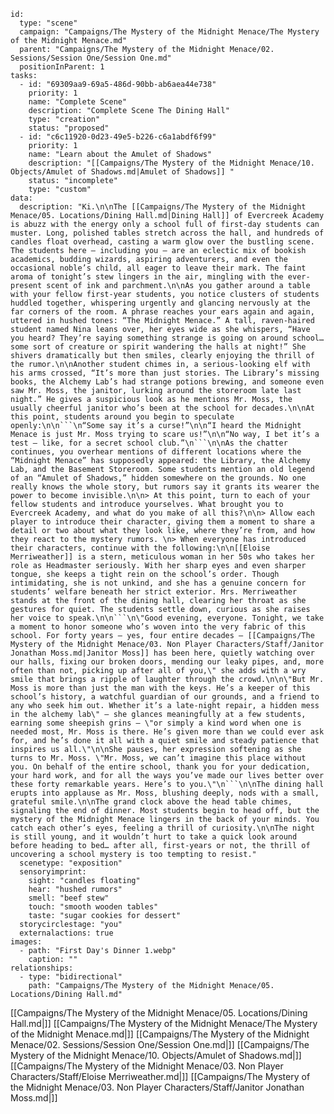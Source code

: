 
```RpgManager4
id: 
  type: "scene"
  campaign: "Campaigns/The Mystery of the Midnight Menace/The Mystery of the Midnight Menace.md"
  parent: "Campaigns/The Mystery of the Midnight Menace/02. Sessions/Session One/Session One.md"
  positionInParent: 1
tasks: 
  - id: "69309aa9-69a5-486d-90bb-ab6aea44e738"
    priority: 1
    name: "Complete Scene"
    description: "Complete Scene The Dining Hall"
    type: "creation"
    status: "proposed"
  - id: "c6c11920-0d23-49e5-b226-c6a1abdf6f99"
    priority: 1
    name: "Learn about the Amulet of Shadows"
    description: "[[Campaigns/The Mystery of the Midnight Menace/10. Objects/Amulet of Shadows.md|Amulet of Shadows]] "
    status: "incomplete"
    type: "custom"
data: 
  description: "Ki.\n\nThe [[Campaigns/The Mystery of the Midnight Menace/05. Locations/Dining Hall.md|Dining Hall]] of Evercreek Academy is abuzz with the energy only a school full of first-day students can muster. Long, polished tables stretch across the hall, and hundreds of candles float overhead, casting a warm glow over the bustling scene. The students here — including you — are an eclectic mix of bookish academics, budding wizards, aspiring adventurers, and even the occasional noble’s child, all eager to leave their mark. The faint aroma of tonight’s stew lingers in the air, mingling with the ever-present scent of ink and parchment.\n\nAs you gather around a table with your fellow first-year students, you notice clusters of students huddled together, whispering urgently and glancing nervously at the far corners of the room. A phrase reaches your ears again and again, uttered in hushed tones: “The Midnight Menace.” A tall, raven-haired student named Nina leans over, her eyes wide as she whispers, “Have you heard? They’re saying something strange is going on around school… some sort of creature or spirit wandering the halls at night!” She shivers dramatically but then smiles, clearly enjoying the thrill of the rumor.\n\nAnother student chimes in, a serious-looking elf with his arms crossed, “It’s more than just stories. The Library’s missing books, the Alchemy Lab’s had strange potions brewing, and someone even saw Mr. Moss, the janitor, lurking around the storeroom late last night.” He gives a suspicious look as he mentions Mr. Moss, the usually cheerful janitor who’s been at the school for decades.\n\nAt this point, students around you begin to speculate openly:\n\n```\n“Some say it’s a curse!”\n\n“I heard the Midnight Menace is just Mr. Moss trying to scare us!”\n\n“No way, I bet it’s a test — like, for a secret school club.”\n```\n\nAs the chatter continues, you overhear mentions of different locations where the “Midnight Menace” has supposedly appeared: the Library, the Alchemy Lab, and the Basement Storeroom. Some students mention an old legend of an “Amulet of Shadows,” hidden somewhere on the grounds. No one really knows the whole story, but rumors say it grants its wearer the power to become invisible.\n\n> At this point, turn to each of your fellow students and introduce yourselves. What brought you to Evercreek Academy, and what do you make of all this?\n\n> Allow each player to introduce their character, giving them a moment to share a detail or two about what they look like, where they’re from, and how they react to the mystery rumors. \n> When everyone has introduced their characters, continue with the following:\n\n[[Eloise Merriweather]] is a stern, meticulous woman in her 50s who takes her role as Headmaster seriously. With her sharp eyes and even sharper tongue, she keeps a tight rein on the school’s order. Though intimidating, she is not unkind, and she has a genuine concern for students’ welfare beneath her strict exterior. Mrs. Merriweather stands at the front of the dining hall, clearing her throat as she gestures for quiet. The students settle down, curious as she raises her voice to speak.\n\n```\n\"Good evening, everyone. Tonight, we take a moment to honor someone who’s woven into the very fabric of this school. For forty years — yes, four entire decades — [[Campaigns/The Mystery of the Midnight Menace/03. Non Player Characters/Staff/Janitor Jonathan Moss.md|Janitor Moss]] has been here, quietly watching over our halls, fixing our broken doors, mending our leaky pipes, and, more often than not, picking up after all of you,\" she adds with a wry smile that brings a ripple of laughter through the crowd.\n\n\"But Mr. Moss is more than just the man with the keys. He’s a keeper of this school’s history, a watchful guardian of our grounds, and a friend to any who seek him out. Whether it’s a late-night repair, a hidden mess in the alchemy lab\" — she glances meaningfully at a few students, earning some sheepish grins — \"or simply a kind word when one is needed most, Mr. Moss is there. He’s given more than we could ever ask for, and he’s done it all with a quiet smile and steady patience that inspires us all.\"\n\nShe pauses, her expression softening as she turns to Mr. Moss. \"Mr. Moss, we can’t imagine this place without you. On behalf of the entire school, thank you for your dedication, your hard work, and for all the ways you’ve made our lives better over these forty remarkable years. Here’s to you.\"\n```\n\nThe dining hall erupts into applause as Mr. Moss, blushing deeply, nods with a small, grateful smile.\n\nThe grand clock above the head table chimes, signaling the end of dinner. Most students begin to head off, but the mystery of the Midnight Menace lingers in the back of your minds. You catch each other’s eyes, feeling a thrill of curiosity.\n\nThe night is still young, and it wouldn’t hurt to take a quick look around before heading to bed… after all, first-years or not, the thrill of uncovering a school mystery is too tempting to resist."
  scenetype: "exposition"
  sensoryimprint: 
    sight: "candles floating"
    hear: "hushed rumors"
    smell: "beef stew"
    touch: "smooth wooden tables"
    taste: "sugar cookies for dessert"
  storycirclestage: "you"
  externalactions: true
images: 
  - path: "First Day's Dinner 1.webp"
    caption: ""
relationships: 
  - type: "bidirectional"
    path: "Campaigns/The Mystery of the Midnight Menace/05. Locations/Dining Hall.md"
```





































































































































































































































































































































































































































































































































































































































































































































































































































































































































































































































































































































































































































































































































































































































































































































































































































































































































































































































































































































































































































































































































































































































































































































































































































































































































































































































































































































































































































































































































































































































































































































































































































































































































































































































































































































































































































































































































































































































































































































































































































































































































































































[[Campaigns/The Mystery of the Midnight Menace/05. Locations/Dining Hall.md|]]
[[Campaigns/The Mystery of the Midnight Menace/The Mystery of the Midnight Menace.md|]]
[[Campaigns/The Mystery of the Midnight Menace/02. Sessions/Session One/Session One.md|]]
[[Campaigns/The Mystery of the Midnight Menace/10. Objects/Amulet of Shadows.md|]]
[[Campaigns/The Mystery of the Midnight Menace/03. Non Player Characters/Staff/Eloise Merriweather.md|]]
[[Campaigns/The Mystery of the Midnight Menace/03. Non Player Characters/Staff/Janitor Jonathan Moss.md|]]




























































































































































































































































































































































































































